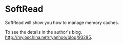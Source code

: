 SoftRead
========

SoftRead will show you how to manage memory caches.

To see the details in the author's blog. http://my.oschina.net/ryanhoo/blog/93285.
